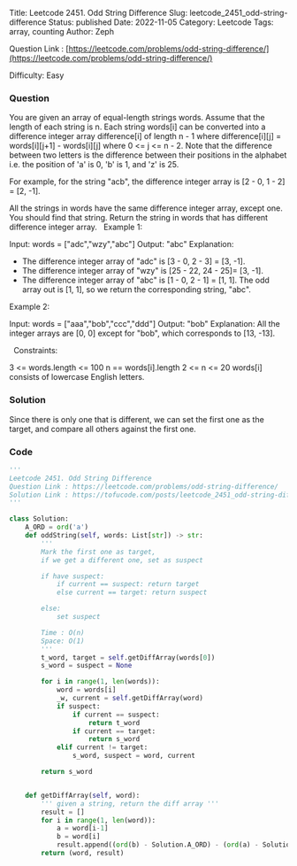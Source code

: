 Title: Leetcode 2451. Odd String Difference
Slug: leetcode_2451_odd-string-difference
Status: published
Date: 2022-11-05
Category: Leetcode
Tags: array, counting
Author: Zeph

Question Link : [https://leetcode.com/problems/odd-string-difference/](https://leetcode.com/problems/odd-string-difference/)

Difficulty: Easy

### Question
You are given an array of equal-length strings words. Assume that the length of each string is n.
Each string words[i] can be converted into a difference integer array difference[i] of length n - 1 where difference[i][j] = words[i][j+1] - words[i][j] where 0 <= j <= n - 2. Note that the difference between two letters is the difference between their positions in the alphabet i.e. the position of 'a' is 0, 'b' is 1, and 'z' is 25.

For example, for the string "acb", the difference integer array is [2 - 0, 1 - 2] = [2, -1].

All the strings in words have the same difference integer array, except one. You should find that string.
Return the string in words that has different difference integer array.
 
Example 1:

Input: words = ["adc","wzy","abc"]
Output: "abc"
Explanation: 
- The difference integer array of "adc" is [3 - 0, 2 - 3] = [3, -1].
- The difference integer array of "wzy" is [25 - 22, 24 - 25]= [3, -1].
- The difference integer array of "abc" is [1 - 0, 2 - 1] = [1, 1]. 
The odd array out is [1, 1], so we return the corresponding string, "abc".

Example 2:

Input: words = ["aaa","bob","ccc","ddd"]
Output: "bob"
Explanation: All the integer arrays are [0, 0] except for "bob", which corresponds to [13, -13].

 
Constraints:

3 <= words.length <= 100
n == words[i].length
2 <= n <= 20
words[i] consists of lowercase English letters.

### Solution

Since there is only one that is different, we can set the first one as the target, and compare all others against the first one. 


### Code
```python
'''
Leetcode 2451. Odd String Difference
Question Link : https://leetcode.com/problems/odd-string-difference/
Solution Link : https://tofucode.com/posts/leetcode_2451_odd-string-difference.html
'''

class Solution:
    A_ORD = ord('a')
    def oddString(self, words: List[str]) -> str:
        '''
        Mark the first one as target,
        if we get a different one, set as suspect

        if have suspect:
            if current == suspect: return target
            else current == target: return suspect

        else:
            set suspect

        Time : O(n)
        Space: O(1)
        '''
        t_word, target = self.getDiffArray(words[0])
        s_word = suspect = None

        for i in range(1, len(words)):
            word = words[i]
            _w, current = self.getDiffArray(word)
            if suspect:
                if current == suspect:
                    return t_word
                if current == target:
                    return s_word
            elif current != target:
                s_word, suspect = word, current

        return s_word


    def getDiffArray(self, word):
        ''' given a string, return the diff array '''
        result = []
        for i in range(1, len(word)):
            a = word[i-1]
            b = word[i]
            result.append((ord(b) - Solution.A_ORD) - (ord(a) - Solution.A_ORD))
        return (word, result)
```

